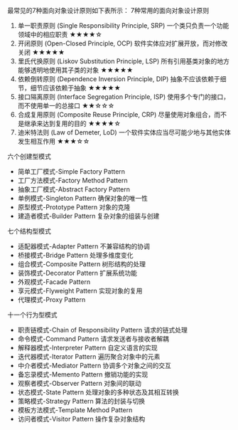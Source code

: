 
最常见的7种面向对象设计原则如下表所示： 
7种常用的面向对象设计原则

1. 单一职责原则 (Single Responsibility Principle, SRP) 一个类只负责一个功能领域中的相应职责 ★★★★☆
2. 开闭原则 (Open-Closed Principle, OCP) 软件实体应对扩展开放，而对修改关闭 ★★★★★
3. 里氏代换原则 (Liskov Substitution Principle, LSP) 所有引用基类对象的地方能够透明地使用其子类的对象 ★★★★★
4. 依赖倒转原则 (Dependence Inversion Principle, DIP) 抽象不应该依赖于细节，细节应该依赖于抽象 ★★★★★
5. 接口隔离原则 (Interface Segregation Principle, ISP) 使用多个专门的接口，而不使用单一的总接口 ★★☆☆☆
6. 合成复用原则 (Composite Reuse Principle, CRP) 尽量使用对象组合，而不是继承来达到复用的目的 ★★★★☆
7. 迪米特法则 (Law of Demeter, LoD) 一个软件实体应当尽可能少地与其他实体发生相互作用 ★★★☆☆

六个创建型模式

- 简单工厂模式-Simple Factory Pattern
- 工厂方法模式-Factory Method Pattern
- 抽象工厂模式-Abstract Factory Pattern
- 单例模式-Singleton Pattern 确保对象的唯一性
- 原型模式-Prototype Pattern 对象的克隆
- 建造者模式-Builder Pattern 复杂对象的组装与创建

七个结构型模式
- 适配器模式-Adapter Pattern 不兼容结构的协调
- 桥接模式-Bridge Pattern 处理多维度变化
- 组合模式-Composite Pattern 树形结构的处理
- 装饰模式-Decorator Pattern 扩展系统功能
- 外观模式-Facade Pattern
- 享元模式-Flyweight Pattern 实现对象的复用
- 代理模式-Proxy Pattern

十一个行为型模式
- 职责链模式-Chain of Responsibility Pattern 请求的链式处理
- 命令模式-Command Pattern 请求发送者与接收者解耦
- 解释器模式-Interpreter Pattern 自定义语言的实现
- 迭代器模式-Iterator Pattern  遍历聚合对象中的元素
- 中介者模式-Mediator Pattern 协调多个对象之间的交互
- 备忘录模式-Memento Pattern 撤销功能的实现
- 观察者模式-Observer Pattern 对象间的联动
- 状态模式-State Pattern 处理对象的多种状态及其相互转换
- 策略模式-Strategy Pattern 算法的封装与切换
- 模板方法模式-Template Method Pattern
- 访问者模式-Visitor Pattern 操作复杂对象结构
